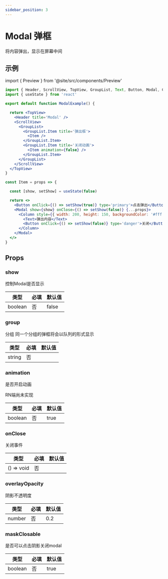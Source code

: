 ```yaml
---
sidebar_position: 3
---
```


# Modal 弹框

将内容弹出，显示在屏幕中间

## 示例

import { Preview } from '@site/src/components/Preview'

<Preview name='Modal' />

```jsx
import { Header, ScrollView, TopView, GroupList, Text, Button, Modal, Column } from '@/duxuiExample'
import { useState } from 'react'

export default function ModalExample() {

  return <TopView>
    <Header title='Modal' />
    <ScrollView>
      <GroupList>
        <GroupList.Item title='弹出框'>
          <Item />
        </GroupList.Item>
        <GroupList.Item title='关闭动画'>
          <Item animation={false} />
        </GroupList.Item>
      </GroupList>
    </ScrollView>
  </TopView>
}

const Item = props => {

  const [show, setShow] = useState(false)

  return <>
    <Button onClick={() => setShow(true)} type='primary'>点击弹出</Button>
    <Modal show={show} onClose={() => setShow(false)} {...props}>
      <Column style={{ width: 200, height: 150, backgroundColor: '#fff', padding: 12 }}>
        <Text>弹出内容</Text>
        <Button onClick={() => setShow(false)} type='danger'>关闭</Button>
      </Column>
    </Modal>
  </>
}
```

## Props

### show

控制Modal是否显示

| 类型 | 必填 | 默认值 |
| ---- | -------- | ------- |
| boolean | 否 | false |

### group

分组 同一个分组的弹框将会以队列的形式显示

| 类型 | 必填 | 默认值 |
| ---- | -------- | ------- |
| string | 否 |  |

### animation

是否开启动画

RN端尚未实现

| 类型 | 必填 | 默认值 |
| ---- | -------- | ------- |
| boolean | 否 | true |

### onClose

关闭事件

| 类型 | 必填 | 默认值 |
| ---- | -------- | ------- |
| () => void | 否 |  |

### overlayOpacity

阴影不透明度

| 类型 | 必填 | 默认值 |
| ---- | -------- | ------- |
| number | 否 | 0.2 |

### maskClosable

是否可以点击阴影关闭modal

| 类型 | 必填 | 默认值 |
| ---- | -------- | ------- |
| boolean | 否 | true |
